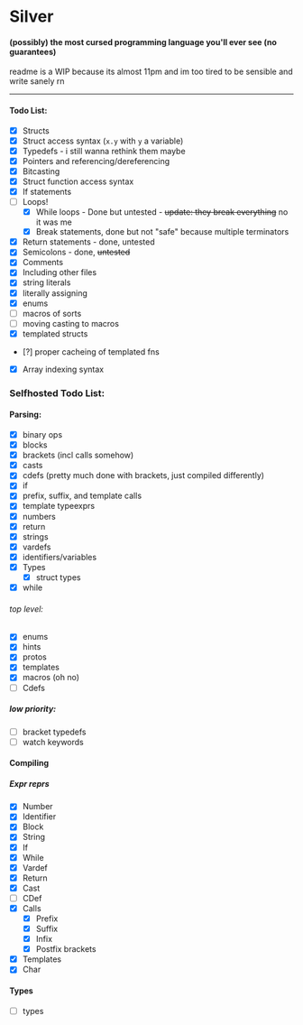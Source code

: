 # Silver  
#### (possibly) the most cursed programming language you'll ever see (no guarantees)  
readme is a WIP because its almost 11pm and im too tired to be sensible and write sanely rn

---

#### Todo List:
- [X] Structs
- [X] Struct access syntax (`x.y` with `y` a variable)
- [X] Typedefs - i still wanna rethink them maybe
- [X] Pointers and referencing/dereferencing
- [X] Bitcasting
- [X] Struct function access syntax
- [X] If statements
- [ ] Loops!
  - [X] While loops - Done but untested - ~~update: they break everything~~ no it was me
  - [X] Break statements, done but not "safe" because multiple terminators
- [X] Return statements - done, untested
- [X] Semicolons - done, ~~untested~~
- [X] Comments
- [X] Including other files
- [X] string literals
- [X] literally assigning
- [X] enums
- [ ] macros of sorts
- [ ] moving casting to macros
- [X] templated structs
- [?] proper cacheing of templated fns
- [X] Array indexing syntax

### Selfhosted Todo List:
#### Parsing:
- [X] binary ops
- [X] blocks
- [X] brackets (incl calls somehow)
- [X] casts
- [X] cdefs (pretty much done with brackets, just compiled differently)
- [X] if
- [X] prefix, suffix, and template calls
- [X] template typeexprs
- [X] numbers
- [X] return
- [X] strings
- [X] vardefs
- [X] identifiers/variables
- [X] Types
    - [X] struct types
- [X] while
###### top level:
- [X] enums
- [X] hints
- [X] protos
- [X] templates
- [X] macros (oh no)
- [ ] Cdefs
##### low priority:
- [ ] bracket typedefs
- [ ] watch keywords

#### Compiling
##### Expr reprs
- [X] Number
- [X] Identifier
- [X] Block
- [X] String
- [X] If
- [X] While
- [X] Vardef
- [X] Return
- [X] Cast
- [ ] CDef
- [X] Calls
    - [X] Prefix
    - [X] Suffix
    - [X] Infix
    - [X] Postfix brackets
- [X] Templates
- [X] Char
#### Types
- [ ] types
